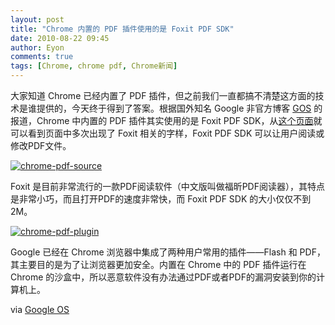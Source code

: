 ```yaml
---
layout: post
title: "Chrome 内置的 PDF 插件使用的是 Foxit PDF SDK"
date: 2010-08-22 09:45
author: Eyon
comments: true
tags: [Chrome, chrome pdf, Chrome新闻]
---
```

大家知道 Chrome 已经内置了 PDF 插件，但之前我们一直都搞不清楚这方面的技术是谁提供的，今天终于得到了答案。根据国外知名 Google 非官方博客 [GOS](http://googlesystem.blogspot.com/2010/08/google-chromes-pdf-plugin-uses-foxit.html) 的报道，Chrome 中内置的 PDF 插件其实使用的是 Foxit PDF SDK，从[这个页面](http://codereview.chromium.org/3155035/show)就可以看到页面中多次出现了 Foxit 相关的字样，Foxit PDF SDK 可以让用户阅读或修改PDF文件。

<a href="http://img.chromi.org/2010/08/chrome-pdf-source.png">![](http://img.chromi.org/2010/08/chrome-pdf-source.png "chrome-pdf-source")</a>

Foxit 是目前非常流行的一款PDF阅读软件（中文版叫做福昕PDF阅读器），其特点是非常小巧，而且打开PDF的速度非常快，而 Foxit PDF SDK 的大小仅仅不到2M。

<a href="http://img.chromi.org/2010/08/chrome-pdf-plugin.png">![](http://img.chromi.org/2010/08/chrome-pdf-plugin.png "chrome-pdf-plugin")</a>

Google 已经在 Chrome 浏览器中集成了两种用户常用的插件——Flash 和 PDF，其主要目的是为了让浏览器更加安全。内置在 Chrome 中的 PDF 插件运行在 Chrome 的沙盒中，所以恶意软件没有办法通过PDF或者PDF的漏洞安装到你的计算机上。

via [Google OS](http://googlesystem.blogspot.com/2010/08/google-chromes-pdf-plugin-uses-foxit.html)

